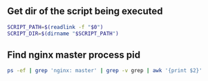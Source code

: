 ## Get dir of the script being executed

```bash
SCRIPT_PATH=$(readlink -f "$0")
SCRIPT_DIR=$(dirname "$SCRIPT_PATH")
```

## Find nginx master process pid

```bash
ps -ef | grep 'nginx: master' | grep -v grep | awk '{print $2}'
```
